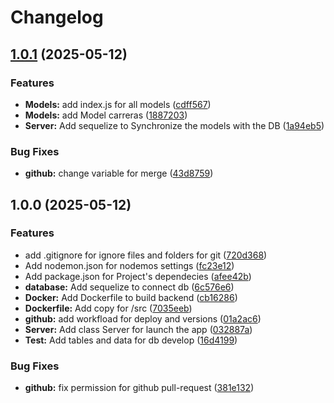 # Changelog

## [1.0.1](https://github.com/CHERRYPOPUwU/UNAULA-BACKEND/compare/v1.0.0...v1.0.1) (2025-05-12)


### Features

* **Models:** add index.js for all models ([cdff567](https://github.com/CHERRYPOPUwU/UNAULA-BACKEND/commit/cdff567e46212c83ee9d64ef471b38cfdbd9a569))
* **Models:** add Model carreras ([1887203](https://github.com/CHERRYPOPUwU/UNAULA-BACKEND/commit/1887203c8c1c21247322493bed8f4c458a6f2f4c))
* **Server:** Add sequelize to Synchronize the models with the DB ([1a94eb5](https://github.com/CHERRYPOPUwU/UNAULA-BACKEND/commit/1a94eb5cc93e6f4381076e50335f4b392a2701e6))


### Bug Fixes

* **github:** change variable for merge ([43d8759](https://github.com/CHERRYPOPUwU/UNAULA-BACKEND/commit/43d8759bc12f6936fb4c30923944ae7b001bfacb))

## 1.0.0 (2025-05-12)


### Features

* add .gitignore for ignore files and folders for git ([720d368](https://github.com/CHERRYPOPUwU/UNAULA-BACKEND/commit/720d3689a2653abc37d66402fa0054ce75b89beb))
* Add nodemon.json for nodemos settings ([fc23e12](https://github.com/CHERRYPOPUwU/UNAULA-BACKEND/commit/fc23e12625d38b7dcbf161027f04cb532d599787))
* Add package.json for Project's dependecies ([afee42b](https://github.com/CHERRYPOPUwU/UNAULA-BACKEND/commit/afee42bee58e9323524360035da5b32b685a1908))
* **database:** Add sequelize to connect db ([6c576e6](https://github.com/CHERRYPOPUwU/UNAULA-BACKEND/commit/6c576e624109d49f3bb02cfb879120f44b5b969e))
* **Docker:** Add Dockerfile to build backend ([cb16286](https://github.com/CHERRYPOPUwU/UNAULA-BACKEND/commit/cb1628683b7ca478bc3ca7e3098bf910b635319a))
* **Dockerfile:** Add copy for /src ([7035eeb](https://github.com/CHERRYPOPUwU/UNAULA-BACKEND/commit/7035eebf4f4ac5411d2aad8d074533834d94a3e6))
* **github:** add workfload for deploy and versions ([01a2ac6](https://github.com/CHERRYPOPUwU/UNAULA-BACKEND/commit/01a2ac6d7d8326481acba06bf87c437c7b73402f))
* **Server:** Add class Server for launch the app ([032887a](https://github.com/CHERRYPOPUwU/UNAULA-BACKEND/commit/032887a7156a7c00817caee2f8a4e553f4e1e87e))
* **Test:** Add tables and data for db develop ([16d4199](https://github.com/CHERRYPOPUwU/UNAULA-BACKEND/commit/16d41995aacc3980a7d6e6803420b93611b999fd))


### Bug Fixes

* **github:** fix permission for github pull-request ([381e132](https://github.com/CHERRYPOPUwU/UNAULA-BACKEND/commit/381e1328c957b99483547494ee263917dac24075))
